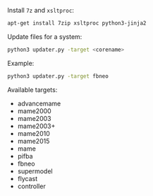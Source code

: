 Install `7z` and `xsltproc`:
```bash
apt-get install 7zip xsltproc python3-jinja2
```

Update files for a system:
```bash
python3 updater.py -target <corename>
```

Example:
```bash
python3 updater.py -target fbneo
```

Available targets:
- advancemame
- mame2000
- mame2003
- mame2003+
- mame2010
- mame2015
- mame
- pifba
- fbneo
- supermodel
- flycast
- controller
